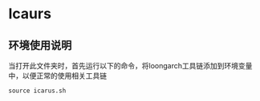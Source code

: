 # Icaurs

## 环境使用说明

当打开此文件夹时，首先运行以下的命令，将loongarch工具链添加到环境变量中，以便正常的使用相关工具链

```shell
source icarus.sh
```